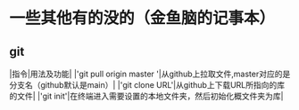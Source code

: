 # 一些其他有的没的（金鱼脑的记事本）
## git
|指令|用法及功能|
|'git pull origin master '|从github上拉取文件,master对应的是分支名（github默认是main）|
|'git clone URL'|从github上下载URL所指向的库的文件|
|'git init'|在终端进入需要设置的本地文件夹，然后初始化概文件夹为库|